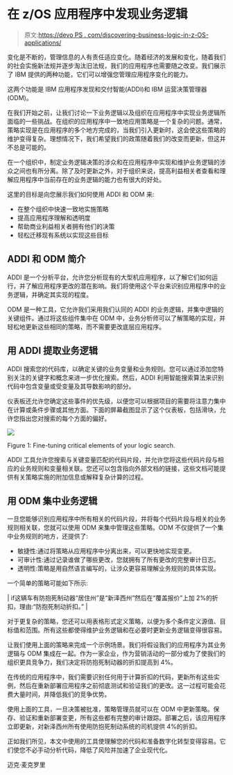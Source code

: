 # 在 z/OS 应用程序中发现业务逻辑

> 原文:[https://devo PS . com/discovering-business-logic-in-z-OS-applications/](https://devops.com/discovering-business-logic-in-z-os-applications/)

变化是不断的，管理信息的人有责任适应变化。随着经济的发展和变化，随着我们的社会实施新法规并逐步淘汰旧法规，我们的应用程序也需要随之改变。我们展示了 IBM 提供的两种功能，它们可以增强您管理应用程序变化的能力。

这两个功能是 IBM 应用程序发现和交付智能(ADDI)和 IBM 运营决策管理器(ODM)。

在我们开始之前，让我们讨论一下业务逻辑以及组织在应用程序中实现业务逻辑所面临的一些挑战。在组织的应用程序中一致地应用策略是一个复杂的问题。通常，策略实现是在应用程序的多个地方完成的，当我们引入更新时，这会使这些策略的维护变得复杂。理想情况下，我们希望我们的政策随着我们的改变而更新，但这并不总是可能的。

在一个组织中，制定业务逻辑决策的涉众和在应用程序中实现和维护业务逻辑的涉众之间也有所分离。除了及时更新之外，对于组织来说，提高利益相关者查看和理解应用程序中当前存在的业务逻辑的能力也有很大的好处。

这里的目标是向您展示我们如何使用 ADDI 和 ODM 来:

*   在整个组织中快速一致地实施策略
*   提高应用程序理解和透明度
*   帮助商业利益相关者拥有他们的决策
*   轻松迁移现有系统以实现这些目标

## **ADDI 和 ODM 简介**

ADDI 是一个分析平台，允许您分析现有的大型机应用程序，以了解它们如何运行，并了解应用程序更改的潜在影响。我们将使用这个平台来识别应用程序中的业务逻辑，并确定其实现的程度。

ODM 是一种工具，它允许我们采用我们认同的 ADDI 的业务逻辑，并集中逻辑的关键组件。通过将这些组件集中在 ODM 中，业务分析师可以了解策略的实现，并轻松地更新这些相同的策略，而不需要更改底层应用程序。

## **用 ADDI 提取业务逻辑**

ADDI 搜索您的代码库，以确定关键的业务变量和业务规则。您可以通过添加您特别关注的关键字和概念来进一步优化搜索。然后，ADDI 利用智能搜索算法来识别代码中包含变量或受变量及其导数影响的部分。

仪表板还允许您确定这些事件的优先级，以便您可以根据项目的需要将注意力集中在计算或条件步骤或其他方面。下面的屏幕截图显示了这个仪表板，包括滑块，允许您指出您对搜索的每个方面的偏好。

![](../Images/aa5707a7b9943592bb0fa37cb991c277.png)

Figure 1: Fine-tuning critical elements of your logic search.

ADDI 工具允许您搜索与关键变量匹配的代码片段，并允许您将这些代码片段与相应的业务规则和变量相关联。您还可以包含指向外部文档的链接，这些文档可能提供有关策略实施的附加信息或解释复杂计算的过程。

## **用 ODM 集中业务逻辑**

一旦您能够识别应用程序中所有相关的代码片段，并将每个代码片段与相关的业务规则相关联，您就可以使用 ODM 来集中管理这些策略。ODM 不仅提供了一个集中业务规则的地方，还提供了:

*   敏捷性:通过将策略从应用程序中分离出来，可以更快地实现变更。
*   可审计性:通过记录谁做了哪些更改，您就拥有了所有更改的完整审计日志。
*   透明性:策略是用自然语言编写的，让涉众更容易理解业务规则的具体实现。

一个简单的策略可能如下所示:

| if这辆车有防抱死制动器“居住州”是“新泽西州”然后在“覆盖报价”上加 2%的折扣，理由:“防抱死制动折扣。” |

对于更复杂的策略，您还可以用表格形式定义策略，以便为多个条件定义源值、目标值和范围。所有这些都使得维护业务逻辑和在必要时更新业务逻辑变得很容易。

让我们使用上面的策略来完成一个示例场景。我们将假设我们的应用程序为其业务逻辑与 ODM 集成在一起。作为一家企业，作为营销活动的一部分或为了使我们的组织更具竞争力，我们决定将防抱死制动器的折扣提高到 4%。

在传统的应用程序中，我们需要识别任何用于计算折扣的代码，更新所有这些实例，然后在重新部署应用程序之前彻底测试和验证我们的更改。这一过程可能会花费大量时间，并降低我们的竞争优势。

使用上面的工具，一旦决策被批准，策略管理员就可以在 ODM 中更新策略。保存、验证和重新部署变更，所有这些都有完整的审计跟踪。部署之后，该应用程序立即更新，对新泽西州所有使用防抱死制动系统的司机提供 4%的折扣。

正如我们所见，本文中使用的工具使理解您的代码和准备数字化转型变得容易。它们使您不必手动分析代码，降低了风险并加速了企业现代化。

迈克·麦克罗里